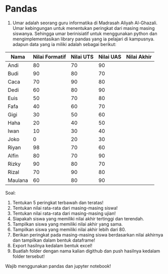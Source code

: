 # Pandas

1. Umar adalah seorang guru informatika di Madrasah Aliyah Al-Ghazali. Umar kebingungan untuk menentukan peringkat dari masing masing siswanya. Sehingga umar berinisiatif untuk menggunakan python dan mengimplementasikan library pandas yang ia pelajari di kampusnya. adapun data yang ia miliki adalah sebagai berikut:

| Nama | Nilai Formatif | Nilai UTS | Nilai UAS | Nilai Akhir |
| ---- | -------------- | --------- | --------- | ----------- |
| Andi | 80 | 70 | 90 |
| Budi | 90 | 80 | 70 |
| Caca | 70 | 90 | 80 |
| Dedi | 60 | 80 | 90 |
| Euis | 50 | 70 | 80 |
| Fafa | 40 | 60 | 70 |
| Gigi | 30 | 50 | 60 |
| Haha | 20 | 40 | 50 |
| Iwan | 10 | 30 | 40 |
| Joko | 0 | 20 | 30 |
| Riyan | 98 | 70 | 60 |
| Alfin | 80 | 70 | 90 |
| Rizky | 90 | 80 | 70 |
| Rizal | 70 | 90 | 80 |
| Maulana | 60 | 80 | 90 |


Soal:

1. Tentukan 5 peringkat terbawah dan teratas!
2. Tentukan nilai rata-rata dari masing-masing siswa!
3. Tentukan nilai rata-rata dari masing-masing ujian!
5. Siapakah siswa yang memiliki nilai akhir tertinggi dan terendah.
6. Tampilkan siswa yang memiliki nilai akhir yang sama.
7. Tampilkan siswa yang memiliki nilai akhir lebih dari 80.
8. Berikan peringkat pada masing-masing siswa berdasarkan nilai akhirnya dan tampilkan dalam bentuk dataframe!
9. Export hasilnya kedalam bentuk excel!
10. Buatlah folder dengan nama kalian digithub dan push hasilnya kedalam folder tersebut!

Wajib menggunakan pandas dan jupyter notebook!